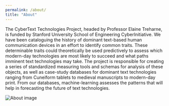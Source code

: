 ```yaml
---
permalink: /about/
title: "About"
---
```


The CyberText Technologies Project, headed by Professor Elaine Treharne, is funded by Stanford University School of Engineering CyberInitiative. We have been cataloguing the history of dominant text-based human communication devices in an effort to identify common traits. These determinable traits could theoretically be used predictively to assess which modern-day technologies are most likely to succeed and what paths imminent text technologies may take. The project is responsible for creating a series of standardized measuring tools and schemas for analysis of these objects, as well as case-study databases for dominant text technologies ranging from Cuneiform tablets to medieval manuscripts to modern-day print. From our databases, machine-learning assesses the patterns that will help in forecasting the future of text technologies.

![About image](tree/master/assets/images/About.jpeg)

